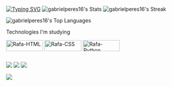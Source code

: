[![Typing SVG](https://readme-typing-svg.herokuapp.com?font=Pixelify+Sans&pause&weight=680&size=35&duration=4500&pause=1000&color=0011DF&center=true&vCenter=true&random=true&width=635&lines=Hello%2C+My+Name+is+Gabriel+Peres;I'am+18+years+old;I+From+Brazil)](https://git.io/typing-svg)
![gabrielperes16's Stats](https://github-readme-stats.vercel.app/api?username=gabrielperes16&theme=tokyonight&show_icons=true&hide_border=false&count_private=true)
![gabrielperes16's Streak](https://github-readme-streak-stats.herokuapp.com/?user=gabrielperes16&theme=tokyonight&hide_border=false)

![gabrielperes16's Top Languages](https://github-readme-stats.vercel.app/api/top-langs/?username=gabrielperes16&theme=tokyonight&show_icons=true&hide_border=false&layout=compact)


Technologies I'm studying
<div style="display: inline_block">
  <img align="center" alt="Rafa-HTML" height="30" width="100" src="https://img.shields.io/badge/Python-14354C?style=for-the-badge&logo=python&logoColor=white">  
  <img align="center" alt="Rafa-CSS" height="30" width="100" src="https://img.shields.io/badge/CSS3-1572B6?style=for-the-badge&logo=css3&logoColor=white">
  <img align="center" alt="Rafa-Python" height="30" width="100" src="https://img.shields.io/badge/HTML5-E34F26?style=for-the-badge&logo=html5&logoColor=white">
</div>
  
  ##
<div> 
  <a href="https://www.instagram.com/gabrielperes922/" target="_blank"><img src="https://img.shields.io/badge/-Instagram-%23E4405F?style=for-the-badge&logo=instagram&logoColor=white" target="_blank"></a>
<a href = "https://mail.google.com/mail/u/1/#inbox?compose=new"><img src="https://img.shields.io/badge/-Gmail-%23333?style=for-the-badge&logo=gmail&logoColor=white" target="_blank"></a>
  <a href="https://www.linkedin.com/in/gabriel-peres-96690b2a2/" target="_blank"><img src="https://img.shields.io/badge/-LinkedIn-%230077B5?style=for-the-badge&logo=linkedin&logoColor=white" target="_blank"></a> 
  
![](https://komarev.com/ghpvc/?username=your-github-username&base=1000)
</div>

